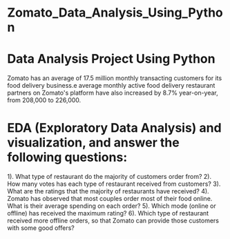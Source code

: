 # Zomato_Data_Analysis_Using_Python
# Data Analysis Project Using Python

Zomato has an average of 17.5 million monthly 
transacting customers for its food delivery business.e
average monthly active food delivery restaurant 
partners on Zomato's platform have also increased by 
8.7% year-on-year, from 208,000 to 226,000​.

# EDA (Exploratory Data Analysis) and visualization, and answer the following questions:
1). What type of restaurant do the majority of customers order from?
2). How many votes has each type of restaurant received from customers?
3). What are the ratings that the majority of restaurants have received?
4). Zomato has observed that most couples order most of their food online. What is their average spending on each order?
5). Which mode (online or offline) has received the maximum rating?
6). Which type of restaurant received more offline orders, so that Zomato can provide those customers with some good offers?
